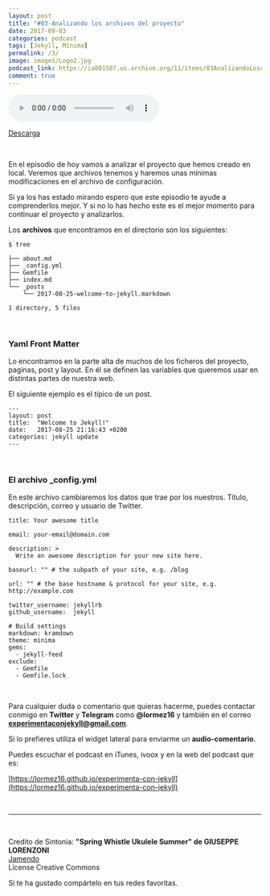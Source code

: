 ```yaml
---
layout: post 
title: "#03-Analizando los archivos del proyecto" 
date: 2017-09-03
categories: podcast
tags: [Jekyll, Mínima]
permalink: /3/
image: images/Logo2.jpg
podcast_link: https://ia801507.us.archive.org/11/items/03AnalizandoLosArchivosDelProyecto/03-Analizando%20los%20archivos%20del%20proyecto.mp3
comment: true
---
```


<audio controls>
  <source src="{{ page.podcast_link }}" type="audio/mp3">

</audio>

[Descarga][mp3]

<br>

En el episodio de hoy vamos a analizar el proyecto que hemos creado en local. Veremos que archivos tenemos y haremos unas mínimas modificaciones en el archivo de configuración.

Si ya los has estado mirando espero que este episodio te ayude a comprenderlos mejor. Y si no lo has hecho este es el mejor momento para continuar el proyecto y analizarlos.

Los **archivos** que encontramos en el directorio son los siguientes:

```
$ tree

├── about.md
├── _config.yml
├── Gemfile
├── index.md
└── _posts
    └── 2017-08-25-welcome-to-jekyll.markdown

1 directory, 5 files

```
<br>

### Yaml Front Matter
Lo encontramos en la parte alta de muchos de los ficheros del proyecto, paginas, post y layout. En él se definen las variables que queremos usar en distintas partes de nuestra web.

El siguiente ejemplo es el típico de un post.
```
---
layout: post
title:  "Welcome to Jekyll!"
date:   2017-08-25 21:16:43 +0200
categories: jekyll update
---

```
<br>

### El archivo _config.yml

En este archivo cambiaremos los datos que trae  por los nuestros. Título, descripción, correo y usuario de Twitter.

```
title: Your awesome title

email: your-email@domain.com

description: > 
  Write an awesome description for your new site here. 
  
baseurl: "" # the subpath of your site, e.g. /blog

url: "" # the base hostname & protocol for your site, e.g. http://example.com

twitter_username: jekyllrb
github_username:  jekyll

# Build settings
markdown: kramdown
theme: minima
gems:
  - jekyll-feed
exclude:
  - Gemfile
  - Gemfile.lock

```
<br>

Para cualquier duda o comentario que quieras hacerme, puedes contactar conmigo en **Twitter** y **Telegram** como **@lormez16** y también en el correo **experimentaconjekyll@gmail.com**. 

Si lo prefieres utiliza el widget lateral para enviarme un **audio-comentario**.

Puedes escuchar el podcast en iTunes, ivoox y en la web del podcast que es:

 [https://lormez16.github.io/experimenta-con-jekyll](https://lormez16.github.io/experimenta-con-jekyll)




<br>


- - -
<br>

Credito de Sintonia:
**"Spring Whistle Ukulele Summer" de GIUSEPPE LORENZONI**  
[Jamendo](https://www.jamendo.com)  
License Creative Commons

Si te ha gustado compártelo en tus redes favoritas.

<!-- Begin SpeakPipe code -->
<script type="text/javascript">
(function(d){
var app = d.createElement('script'); app.type = 'text/javascript'; app.async = true;
var pt = ('https:' == document.location.protocol ? 'https://' : 'http://');
app.src = pt + 'www.speakpipe.com/loader/v6nlr21vd2ejbv25jd34rektczhqpr96.js';
var s = d.getElementsByTagName('script')[0]; s.parentNode.insertBefore(app, s);
})(document);
</script>
<!-- End SpeakPipe code -->


[mp3]: https://ia801507.us.archive.org/11/items/03AnalizandoLosArchivosDelProyecto/03-Analizando%20los%20archivos%20del%20proyecto.mp3  

